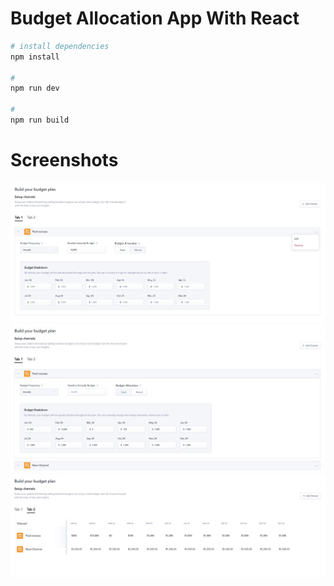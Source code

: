 # Budget Allocation App With React

```bash
# install dependencies
npm install

#
npm run dev

#
npm run build
```

# Screenshots

![1](assets/Screenshot1.jpg)
![2](assets/Screenshot2.jpg)
![3](assets/Screenshot3.jpg)
